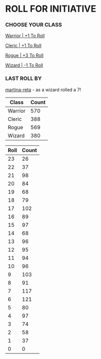 # ROLL FOR INITIATIVE
### CHOOSE YOUR CLASS

[Warrior | +1 To Roll](https://github.com/benjaminsampica/benjaminsampica/issues/new?title=roll%7Cwarrior&body=Just+click+%27Submit+new+issue%27.)

[Cleric | +1 To Roll](https://github.com/benjaminsampica/benjaminsampica/issues/new?title=roll%7Ccleric&body=Just+click+%27Submit+new+issue%27.)

[Rogue | +3 To Roll](https://github.com/benjaminsampica/benjaminsampica/issues/new?title=roll%7Crogue&body=Just+click+%27Submit+new+issue%27.)

[Wizard | -1 To Roll](https://github.com/benjaminsampica/benjaminsampica/issues/new?title=roll%7Cwizard&body=Just+click+%27Submit+new+issue%27.)
### LAST ROLL BY
[martina-reta](https://www.github.com/martina-reta) - as a wizard rolled a 7!

|Class|Count|
|-|-|
|Warrior|570|
|Cleric|388|
|Rogue|569|
|Wizard|380|

|Roll|Count|
|-|-|
|23|26
|22|37
|21|98
|20|84
|19|68
|18|79
|17|102
|16|89
|15|97
|14|68
|13|96
|12|95
|11|94
|10|96
|9|103
|8|91
|7|117
|6|121
|5|80
|4|97
|3|74
|2|58
|1|37
|0|0
